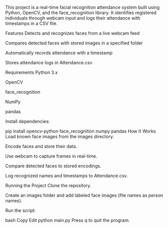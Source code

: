 This project is a real-time facial recognition attendance system built using Python, OpenCV, and the face_recognition library. It identifies registered individuals through webcam input and logs their attendance with timestamps in a CSV file.

Features
Detects and recognizes faces from a live webcam feed

Compares detected faces with stored images in a specified folder

Automatically records attendance with a timestamp

Stores attendance logs in Attendance.csv

Requirements
Python 3.x

OpenCV

face_recognition

NumPy

pandas

Install dependencies:

pip install opencv-python face_recognition numpy pandas
How It Works
Load known face images from the images directory.

Encode faces and store their data.

Use webcam to capture frames in real-time.

Compare detected faces to stored encodings.

Log recognized names and timestamps to Attendance.csv.

Running the Project
Clone the repository.

Create an images folder and add labeled face images (file names as person names).

Run the script:

bash
Copy
Edit
python main.py
Press q to quit the program.

